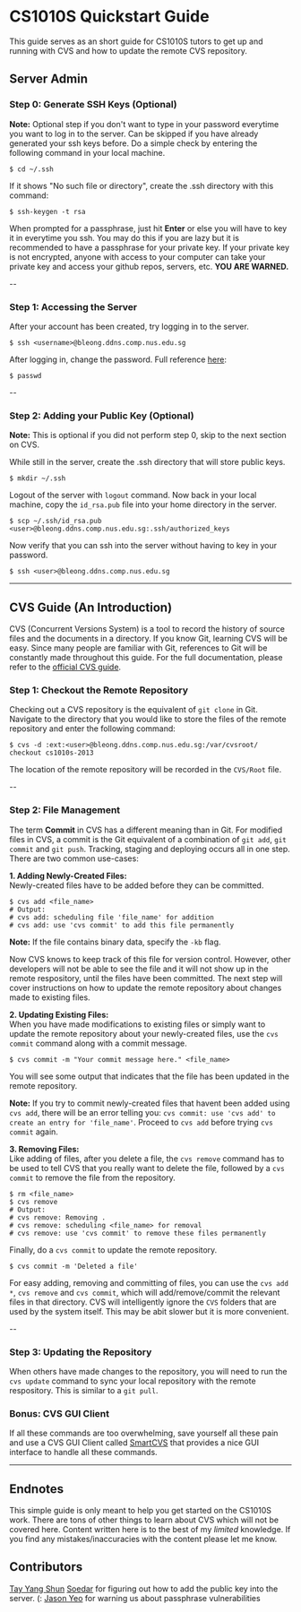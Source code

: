 CS1010S Quickstart Guide
==

This guide serves as an short guide for CS1010S tutors to get up and running with CVS and how to update the remote CVS repository.

## Server Admin

### Step 0: Generate SSH Keys (Optional)

**Note:** Optional step if you don't want to type in your password everytime you want to log in to the server. Can be skipped if you have already generated your ssh keys before. Do a simple check by entering the following command in your local machine.

    $ cd ~/.ssh

If it shows "No such file or directory", create the .ssh directory with this command:

    $ ssh-keygen -t rsa

When prompted for a passphrase, just hit **Enter** or else you will have to key
it in everytime you ssh. You may do this if you are lazy but it is recommended to
have a passphrase for your private key. If your private key is not encrypted,
anyone with access to your computer can take your private key and access your
github repos, servers, etc. **YOU ARE WARNED.**

--
### Step 1: Accessing the Server
After your account has been created, try logging in to the server.
    
    $ ssh <username>@bleong.ddns.comp.nus.edu.sg

After logging in, change the password. Full reference [here](http://www.cyberciti.biz/faq/linux-set-change-password-how-to/):

    $ passwd
  
--  
### Step 2: Adding your Public Key (Optional)
**Note:** This is optional if you did not perform step 0, skip to the next section on CVS.

While still in the server, create the .ssh directory that will store public keys.

    $ mkdir ~/.ssh
    
Logout of the server with `logout` command. Now back in your local machine, copy the `id_rsa.pub` file into your home directory in the server.

    $ scp ~/.ssh/id_rsa.pub <user>@bleong.ddns.comp.nus.edu.sg:.ssh/authorized_keys

Now verify that you can ssh into the server without having to key in your password.

    $ ssh <user>@bleong.ddns.comp.nus.edu.sg
  
***

## CVS Guide (An Introduction)

CVS (Concurrent Versions System) is a tool to record the history of source files and the documents in a directory. If you know Git, learning CVS will be easy. Since many people are familiar with Git, references to Git will be constantly made throughout this guide. For the full documentation, please refer to the [official CVS guide](http://ximbiot.com/cvs/manual/).

### Step 1: Checkout the Remote Repository

Checking out a CVS repository is the equivalent of `git clone` in Git. Navigate to the directory that you would like to store the files of the remote repository and enter the following command:

    $ cvs -d :ext:<user>@bleong.ddns.comp.nus.edu.sg:/var/cvsroot/ checkout cs1010s-2013

The location of the remote repository will be recorded in the `CVS/Root` file.

--
### Step 2: File Management

The term **Commit** in CVS has a different meaning than in Git. For modified files in CVS, a commit is the Git equivalent of a combination of `git add`, `git commit` and `git push`. Tracking, staging and deploying occurs all in one step. There are two common use-cases:

**1. Adding Newly-Created Files:**  
Newly-created files have to be added before they can be committed.

    $ cvs add <file_name>
    # Output:
    # cvs add: scheduling file 'file_name' for addition
    # cvs add: use 'cvs commit' to add this file permanently
  
**Note:** If the file contains binary data, specify the `-kb` flag.  

Now CVS knows to keep track of this file for version control. However, other developers will not be able to see the file and it will not show up in the remote respository, until the files have been committed. The next step will cover instructions on how to update the remote repository about changes made to existing files.  
  
**2. Updating Existing Files:**  
When you have made modifications to existing files or simply want to update the remote repository about your newly-created files, use the `cvs commit` command along with a commit message.

    $ cvs commit -m "Your commit message here." <file_name>
    
You will see some output that indicates that the file has been updated in the remote repository.  

**Note:** If you try to commit newly-created files that havent been added using `cvs add`, there will be an error telling you: `cvs commit: use 'cvs add' to create an entry for 'file_name'`. Proceed to `cvs add` before trying `cvs commit` again.  

**3. Removing Files:**  
Like adding of files, after you delete a file, the `cvs remove` command has to be used to tell CVS that you really want to delete the file, followed by a `cvs commit` to remove the file from the repository.

    $ rm <file_name>
    $ cvs remove
    # Output:
    # cvs remove: Removing .
    # cvs remove: scheduling <file_name> for removal
    # cvs remove: use 'cvs commit' to remove these files permanently

Finally, do a `cvs commit` to update the remote repository.

    $ cvs commit -m 'Deleted a file'

For easy adding, removing and committing of files, you can use the `cvs add *`, `cvs remove` and `cvs commit`, which will add/remove/commit the relevant files in that directory. CVS will intelligently ignore the `CVS` folders that are used by the system itself. This may be abit slower but it is more convenient.

--
### Step 3: Updating the Repository

When others have made changes to the repository, you will need to run the `cvs update` command to sync your local repository with the remote respository. This is similar to a `git pull`.

### Bonus: CVS GUI Client

If all these commands are too overwhelming, save yourself all these pain and use a CVS GUI Client called [SmartCVS](http://www.syntevo.com/smartcvs/) that provides a nice GUI interface to handle all these commands.

***

## Endnotes

This simple guide is only meant to help you get started on the CS1010S work. There are tons of other things to learn about CVS which will not be covered here. Content written here is to the best of my *limited* knowledge. If you find any mistakes/inaccuracies with the content please let me know.


## Contributors

[Tay Yang Shun](https://github.com/yangshun)
[Soedar](https://github.com/soedar) for figuring out how to add the public key into the server. (:
[Jason Yeo](https://github.com/jsyeo) for warning us about passphrase vulnerabilities
